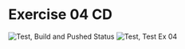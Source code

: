 # Exercise 04 CD

![Test, Build and Pushed Status](https://github.com/cbachl/go_mux_bachl/actions/workflows/github-actions.yml/badge.svg)
![Test, Test Ex 04](https://github.com/cbachl/go_mux_bachl/actions)
